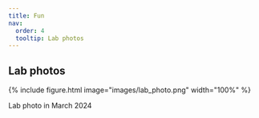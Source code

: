 ```yaml
---
title: Fun
nav:
  order: 4
  tooltip: Lab photos
---
```


## Lab photos

{%
  include figure.html
  image="images/lab_photo.png"
  width="100%"
%}

Lab photo in March 2024